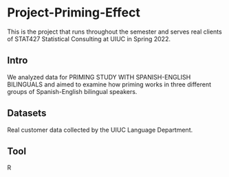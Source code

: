 # Project-Priming-Effect
This is the project that runs throughout the semester and serves real clients of STAT427 Statistical Consulting at UIUC in Spring 2022.

## Intro
We analyzed data for PRIMING STUDY WITH SPANISH-ENGLISH BILINGUALS and aimed to examine how priming works in three different groups of Spanish-English bilingual speakers.

## Datasets
Real customer data collected by the UIUC Language Department.

## Tool
R
